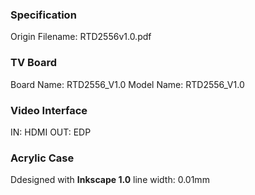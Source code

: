 ### Specification
Origin Filename: RTD2556v1.0.pdf

### TV Board
Board Name: RTD2556_V1.0
Model Name: RTD2556_V1.0

### Video Interface
IN: HDMI
OUT: EDP

### Acrylic Case
Ddesigned with **Inkscape 1.0**
line width: 0.01mm
